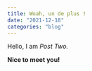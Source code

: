 ```yaml
---
title: Woah, un de plus !
date: "2021-12-18"
categories: "blog"
---
```


Hello, I am _Post Two._

**Nice to meet you!**